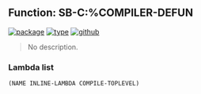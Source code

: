 ## Function: SB-C:%COMPILER-DEFUN
[![package](https://img.shields.io/badge/Package-SB--C-5f9ea0.svg?style=social&colorA=999999)](../) [![type](https://img.shields.io/badge/Type-Function-5f9ea0.svg?style=social&colorA=999999)](../#function) [![github](https://img.shields.io/badge/GitHub-View_the_source-5f9ea0.svg?style=social&colorA=999999&logo=github)](https://github.com/sbcl/sbcl/blob/master/src/compiler/ir1tran-lambda.lisp/) 

> No description.

### Lambda list
```
(NAME INLINE-LAMBDA COMPILE-TOPLEVEL)
```
